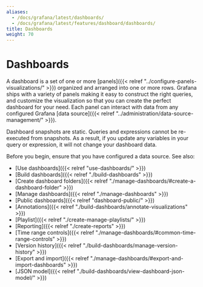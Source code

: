 ```yaml
---
aliases:
  - /docs/grafana/latest/dashboards/
  - /docs/grafana/latest/features/dashboard/dashboards/
title: Dashboards
weight: 70
---
```


# Dashboards

A dashboard is a set of one or more [panels]({{< relref "../configure-panels-visualizations/" >}}) organized and arranged into one or more rows. Grafana ships with a variety of panels making it easy to construct the right queries, and customize the visualization so that you can create the perfect dashboard for your need. Each panel can interact with data from any configured Grafana [data source]({{< relref "../administration/data-source-management/" >}}).

Dashboard snapshots are static. Queries and expressions cannot be re-executed from snapshots. As a result, if you update any variables in your query or expression, it will not change your dashboard data.

Before you begin, ensure that you have configured a data source. See also:

- [Use dashboards]({{< relref "use-dashboards/" >}})
- [Build dashboards]({{< relref "./build-dashboards" >}})
- [Create dashboard folders]({{< relref "./manage-dashboards/#create-a-dashboard-folder" >}})
- [Manage dashboards]({{< relref "./manage-dashboards" >}})
- [Public dashboards]({{< relref "dashboard-public/" >}})
- [Annotations]({{< relref "./build-dashboards/annotate-visualizations" >}})
- [Playlist]({{< relref "./create-manage-playlists/" >}})
- [Reporting]({{< relref "./create-reports" >}})
- [Time range controls]({{< relref "./manage-dashboards/#common-time-range-controls" >}})
- [Version history]({{< relref "./build-dashboards/manage-version-history" >}})
- [Export and import]({{< relref "./manage-dashboards/#export-and-import-dashboards" >}})
- [JSON model]({{< relref "./build-dashboards/view-dashboard-json-model/" >}})
